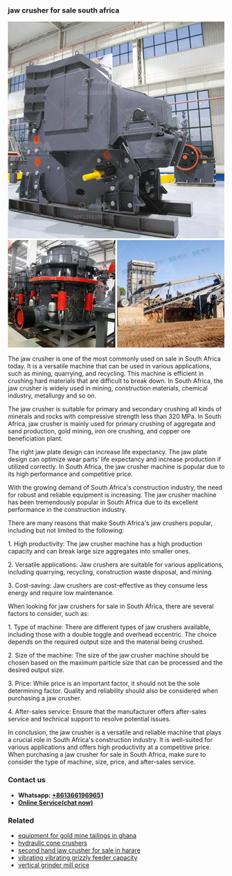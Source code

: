 <h3>jaw crusher for sale south africa</h3><img src='1702950093.jpg' alt=''><p>The jaw crusher is one of the most commonly used on sale in South Africa today. It is a versatile machine that can be used in various applications, such as mining, quarrying, and recycling. This machine is efficient in crushing hard materials that are difficult to break down. In South Africa, the jaw crusher is widely used in mining, construction materials, chemical industry, metallurgy and so on.</p><p>The jaw crusher is suitable for primary and secondary crushing all kinds of minerals and rocks with compressive strength less than 320 MPa. In South Africa, jaw crusher is mainly used for primary crushing of aggregate and sand production, gold mining, iron ore crushing, and copper ore beneficiation plant.</p><p>The right jaw plate design can increase life expectancy. The jaw plate design can optimize wear parts’ life expectancy and increase production if utilized correctly. In South Africa, the jaw crusher machine is popular due to its high performance and competitive price.</p><p>With the growing demand of South Africa's construction industry, the need for robust and reliable equipment is increasing. The jaw crusher machine has been tremendously popular in South Africa due to its excellent performance in the construction industry.</p><p>There are many reasons that make South Africa's jaw crushers popular, including but not limited to the following:</p><p>1. High productivity: The jaw crusher machine has a high production capacity and can break large size aggregates into smaller ones.</p><p>2. Versatile applications: Jaw crushers are suitable for various applications, including quarrying, recycling, construction waste disposal, and mining.</p><p>3. Cost-saving: Jaw crushers are cost-effective as they consume less energy and require low maintenance.</p><p>When looking for jaw crushers for sale in South Africa, there are several factors to consider, such as:</p><p>1. Type of machine: There are different types of jaw crushers available, including those with a double toggle and overhead eccentric. The choice depends on the required output size and the material being crushed.</p><p>2. Size of the machine: The size of the jaw crusher machine should be chosen based on the maximum particle size that can be processed and the desired output size.</p><p>3. Price: While price is an important factor, it should not be the sole determining factor. Quality and reliability should also be considered when purchasing a jaw crusher.</p><p>4. After-sales service: Ensure that the manufacturer offers after-sales service and technical support to resolve potential issues.</p><p>In conclusion, the jaw crusher is a versatile and reliable machine that plays a crucial role in South Africa's construction industry. It is well-suited for various applications and offers high productivity at a competitive price. When purchasing a jaw crusher for sale in South Africa, make sure to consider the type of machine, size, price, and after-sales service.</p><h3>Contact us</h3><ul><li><strong>Whatsapp:&nbsp;<a href="https://wa.me/8613661969651">+8613661969651</a></strong></li><li><a href="https://swt.shibang-china.com/?git&amp;zhl&amp;jaw crusher for sale south africa"><strong>Online Service(chat now)</strong></a></li></ul><h3>Related</h3><ul><li><a href='equipment for gold mine tailings in ghana.md'>equipment for gold mine tailings in ghana</a></li><li><a href='hydraulic cone crushers.md'>hydraulic cone crushers</a></li><li><a href='second hand jaw crusher for sale in harare.md'>second hand jaw crusher for sale in harare</a></li><li><a href='vibrating vibrating grizzly feeder capacity.md'>vibrating vibrating grizzly feeder capacity</a></li><li><a href='vertical grinder mill price.md'>vertical grinder mill price</a></li></ul>